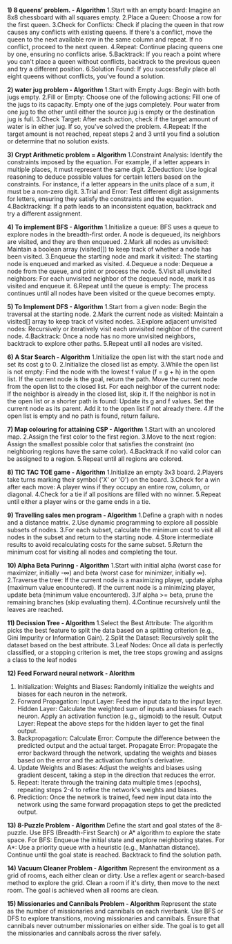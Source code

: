 **1) 8 queens’ problem. - Algorithm**
 1.Start with an empty board: Imagine an 8x8 chessboard with all squares empty. 2.Place a Queen: Choose a row for the first queen. 3.Check for Conflicts: Check if placing the queen in that row causes any conflicts with existing queens. If there's a conflict, move the queen to the next available row in the same column and repeat. If no conflict, proceed to the next queen. 4.Repeat: Continue placing queens one by one, ensuring no conflicts arise. 5.Backtrack: If you reach a point where you can't place a queen without conflicts, backtrack to the previous queen and try a different position. 6.Solution Found: If you successfully place all eight queens without conflicts, you've found a solution.

**2) water jug problem - Algorithm**
 1.Start with Empty Jugs: Begin with both jugs empty. 2.Fill or Empty: Choose one of the following actions: Fill one of the jugs to its capacity. Empty one of the jugs completely. Pour water from one jug to the other until either the source jug is empty or the destination jug is full. 3.Check Target: After each action, check if the target amount of water is in either jug. If so, you've solved the problem. 4.Repeat: If the target amount is not reached, repeat steps 2 and 3 until you find a solution or determine that no solution exists.

**3) Crypt Arithmetic problem = Algorithm**
 1.Constraint Analysis: Identify the constraints imposed by the equation. For example, if a letter appears in multiple places, it must represent the same digit. 2.Deduction: Use logical reasoning to deduce possible values for certain letters based on the constraints. For instance, if a letter appears in the units place of a sum, it must be a non-zero digit. 3.Trial and Error: Test different digit assignments for letters, ensuring they satisfy the constraints and the equation. 4.Backtracking: If a path leads to an inconsistent equation, backtrack and try a different assignment.

**4) To implement BFS - Algorithm**
 1.Initialize a queue: BFS uses a queue to explore nodes in the breadth-first order. A node is dequeued, its neighbors are visited, and they are then enqueued. 2.Mark all nodes as unvisited: Maintain a boolean array (visited[]) to keep track of whether a node has been visited. 3.Enqueue the starting node and mark it visited: The starting node is enqueued and marked as visited. 4.Dequeue a node: Dequeue a node from the queue, and print or process the node. 5.Visit all unvisited neighbors: For each unvisited neighbor of the dequeued node, mark it as visited and enqueue it. 6.Repeat until the queue is empty: The process continues until all nodes have been visited or the queue becomes empty.

**5) To Implement DFS - Algorithm**
 1.Start from a given node: Begin the traversal at the starting node. 2.Mark the current node as visited: Maintain a visited[] array to keep track of visited nodes. 3.Explore adjacent unvisited nodes: Recursively or iteratively visit each unvisited neighbor of the current node. 4.Backtrack: Once a node has no more unvisited neighbors, backtrack to explore other paths. 5.Repeat until all nodes are visited.

**6) A Star Search - Algorithm**
 1.Initialize the open list with the start node and set its cost g to 0. 2.Initialize the closed list as empty. 3.While the open list is not empty: Find the node with the lowest f value (f = g + h) in the open list. If the current node is the goal, return the path. Move the current node from the open list to the closed list. For each neighbor of the current node: If the neighbor is already in the closed list, skip it. If the neighbor is not in the open list or a shorter path is found: Update its g and f values. Set the current node as its parent. Add it to the open list if not already there. 4.If the open list is empty and no path is found, return failure.

**7) Map colouring for attaining CSP - Algorithm**
 1.Start with an uncolored map. 2.Assign the first color to the first region. 3.Move to the next region: Assign the smallest possible color that satisfies the constraint (no neighboring regions have the same color). 4.Backtrack if no valid color can be assigned to a region. 5.Repeat until all regions are colored.

**8) TIC TAC TOE game - Algorithm**
 1.Initialize an empty 3x3 board. 2.Players take turns marking their symbol ('X' or 'O') on the board. 3.Check for a win after each move: A player wins if they occupy an entire row, column, or diagonal. 4.Check for a tie if all positions are filled with no winner. 5.Repeat until either a player wins or the game ends in a tie.

**9) Travelling sales men program - Algorithm**
 1.Define a graph with n nodes and a distance matrix. 2.Use dynamic programming to explore all possible subsets of nodes. 3.For each subset, calculate the minimum cost to visit all nodes in the subset and return to the starting node. 4.Store intermediate results to avoid recalculating costs for the same subset. 5.Return the minimum cost for visiting all nodes and completing the tour.

**10) Alpha Beta Purinng - Algorithm**
1.Start with initial alpha (worst case for maximizer, initially -∞) and beta (worst case for minimizer, initially ∞).
2.Traverse the tree:
If the current node is a maximizing player, update alpha (maximum value encountered).
If the current node is a minimizing player, update beta (minimum value encountered).
3.If alpha >= beta, prune the remaining branches (skip evaluating them).
4.Continue recursively until the leaves are reached.

**11) Decission Tree - Algorithm**
1.Select the Best Attribute: The algorithm picks the best feature to split the data based on a splitting criterion (e.g., Gini Impurity or Information Gain).
2.Split the Dataset: Recursively split the dataset based on the best attribute.
3.Leaf Nodes: Once all data is perfectly classified, or a stopping criterion is met, the tree stops growing and assigns a class to the leaf nodes

**12) Feed Forward neural network - Alorithm**
1. Initialization:
Weights and Biases: Randomly initialize the weights and biases for each neuron in the network.
2. Forward Propagation:
Input Layer: Feed the input data to the input layer.
Hidden Layer:
Calculate the weighted sum of inputs and biases for each neuron.
Apply an activation function (e.g., sigmoid) to the result.
Output Layer:
Repeat the above steps for the hidden layer to get the final output.
3. Backpropagation:
Calculate Error: Compute the difference between the predicted output and the actual target.
Propagate Error: Propagate the error backward through the network, updating the weights and biases based on the error and the activation function's derivative.
4. Update Weights and Biases:
Adjust the weights and biases using gradient descent, taking a step in the direction that reduces the error.
5. Repeat:
Iterate through the training data multiple times (epochs), repeating steps 2-4 to refine the network's weights and biases.
6. Prediction:
Once the network is trained, feed new input data into the network using the same forward propagation steps to get the predicted output.

**13) 8-Puzzle Problem - Algorithm**
Define the start and goal states of the 8-puzzle.
Use BFS (Breadth-First Search) or A* algorithm to explore the state space.
For BFS: Enqueue the initial state and explore neighboring states.
For A*: Use a priority queue with a heuristic (e.g., Manhattan distance).
Continue until the goal state is reached.
Backtrack to find the solution path.

**14) Vacuum Cleaner Problem - Algorithm**
Represent the environment as a grid of rooms, each either clean or dirty.
Use a reflex agent or search-based method to explore the grid.
Clean a room if it's dirty, then move to the next room.
The goal is achieved when all rooms are clean.

**15) Missionaries and Cannibals Problem - Algorithm**
Represent the state as the number of missionaries and cannibals on each riverbank.
Use BFS or DFS to explore transitions, moving missionaries and cannibals.
Ensure that cannibals never outnumber missionaries on either side.
The goal is to get all the missionaries and cannibals across the river safely.





 
